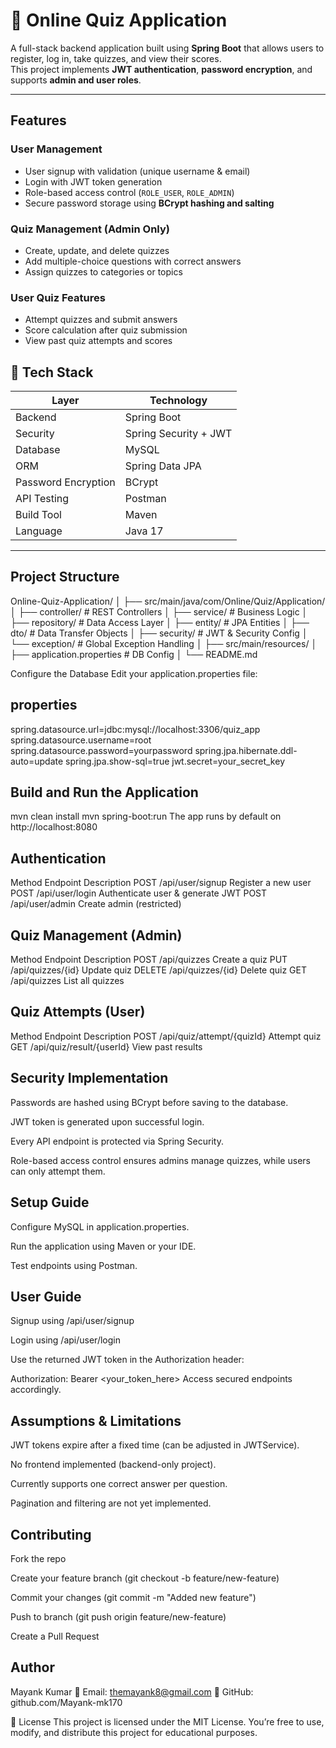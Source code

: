 # 🧠 Online Quiz Application

A full-stack backend application built using **Spring Boot** that allows users to register, log in, take quizzes, and view their scores.  
This project implements **JWT authentication**, **password encryption**, and supports **admin and user roles**.

---

##  Features

###  User Management
- User signup with validation (unique username & email)
- Login with JWT token generation
- Role-based access control (`ROLE_USER`, `ROLE_ADMIN`)
- Secure password storage using **BCrypt hashing and salting**

###  Quiz Management (Admin Only)
- Create, update, and delete quizzes
- Add multiple-choice questions with correct answers
- Assign quizzes to categories or topics

###  User Quiz Features
- Attempt quizzes and submit answers
- Score calculation after quiz submission
- View past quiz attempts and scores

## 🧰 Tech Stack

| Layer | Technology |
|-------|-------------|
| Backend | Spring Boot |
| Security | Spring Security + JWT |
| Database | MySQL |
| ORM | Spring Data JPA |
| Password Encryption | BCrypt |
| API Testing | Postman |
| Build Tool | Maven |
| Language | Java 17 |

---

##  Project Structure

Online-Quiz-Application/
│
├── src/main/java/com/Online/Quiz/Application/
│ ├── controller/ # REST Controllers
│ ├── service/ # Business Logic
│ ├── repository/ # Data Access Layer
│ ├── entity/ # JPA Entities
│ ├── dto/ # Data Transfer Objects
│ ├── security/ # JWT & Security Config
│ └── exception/ # Global Exception Handling
│
├── src/main/resources/
│ ├── application.properties # DB Config
│
└── README.md


 Configure the Database
Edit your application.properties file:

## properties
spring.datasource.url=jdbc:mysql://localhost:3306/quiz_app
spring.datasource.username=root
spring.datasource.password=yourpassword
spring.jpa.hibernate.ddl-auto=update
spring.jpa.show-sql=true
jwt.secret=your_secret_key

## Build and Run the Application
mvn clean install
mvn spring-boot:run
The app runs by default on http://localhost:8080


## Authentication
Method	Endpoint	Description
POST	/api/user/signup	Register a new user
POST	/api/user/login	Authenticate user & generate JWT
POST	/api/user/admin	Create admin (restricted)

## Quiz Management (Admin)
Method	Endpoint	Description
POST	/api/quizzes	Create a quiz
PUT	/api/quizzes/{id}	Update quiz
DELETE	/api/quizzes/{id}	Delete quiz
GET	/api/quizzes	List all quizzes

## Quiz Attempts (User)
Method	Endpoint	Description
POST	/api/quiz/attempt/{quizId}	Attempt quiz
GET	/api/quiz/result/{userId}	View past results

## Security Implementation
Passwords are hashed using BCrypt before saving to the database.

JWT token is generated upon successful login.

Every API endpoint is protected via Spring Security.

Role-based access control ensures admins manage quizzes, while users can only attempt them.


## Setup Guide

Configure MySQL in application.properties.

Run the application using Maven or your IDE.

Test endpoints using Postman.

## User Guide
Signup using /api/user/signup

Login using /api/user/login

Use the returned JWT token in the Authorization header:

Authorization: Bearer <your_token_here>
Access secured endpoints accordingly.

## Assumptions & Limitations
JWT tokens expire after a fixed time (can be adjusted in JWTService).

No frontend implemented (backend-only project).

Currently supports one correct answer per question.

Pagination and filtering are not yet implemented.

## Contributing
Fork the repo

Create your feature branch (git checkout -b feature/new-feature)

Commit your changes (git commit -m "Added new feature")

Push to branch (git push origin feature/new-feature)

Create a Pull Request

## Author
Mayank Kumar
📧 Email: themayank8@gmail.com
💼 GitHub: github.com/Mayank-mk170

📜 License
This project is licensed under the MIT License.
You’re free to use, modify, and distribute this project for educational purposes.
